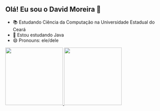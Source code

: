 ## Olá! Eu sou o David Moreira 👋

- 📚 Estudando Ciência da Computação na Universidade Estadual do Ceará
- 🌱 Estou estudando Java
- 😄 Pronouns: ele/dele

<a href="https://github.com/HumDavid">
  <img height=180 src="https://github-readme-stats.vercel.app/api?username=HumDavid&show_icons=true&theme=tokyonight&include_all_commits=true&count_private=true" />
</a>
<a href="https://github.com/HumDavid">
  <img height=180 src="https://github-readme-stats.vercel.app/api/top-langs?username=HumDavid&layout=compact&langs_count=16&theme=tokyonight" />
</a>
